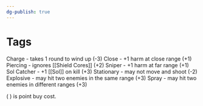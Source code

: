 ```yaml
---
dg-publish: true
---
```

# Tags

Charge - takes 1 round to wind up (-3)
Close - +1 harm at close range (+1)
Piercing - ignores [[Shield Cores]] (+2)
Sniper - +1 harm at far range (+1)
Sol Catcher - +1 [[Sol]] on kill (+3)
Stationary - may not move and shoot (-2)
Explosive - may hit two enemies in the same range (+3)
Spray - may hit two enemies in different ranges (+3)

( ) is point buy cost.
